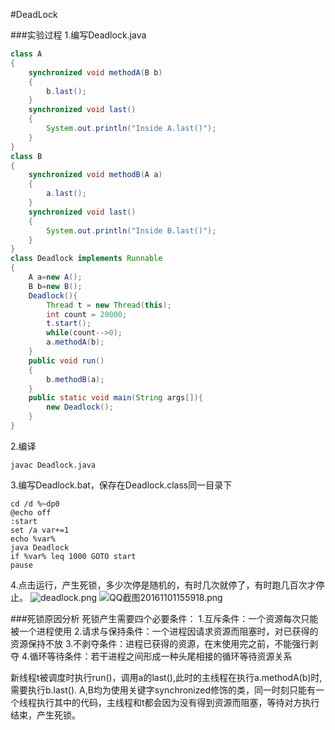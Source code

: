 ﻿#DeadLock

###实验过程
1.编写Deadlock.java

```java
class A
{
	synchronized void methodA(B b)
	{
		b.last();
	}
	synchronized void last()
	{
		System.out.println("Inside A.last()");
	}
}
class B
{
	synchronized void methodB(A a)
	{
		a.last();
	}
	synchronized void last()
	{
		System.out.println("Inside B.last()");
	}
}
class Deadlock implements Runnable
{
	A a=new A();
	B b=new B();
	Deadlock(){
		Thread t = new Thread(this);
		int count = 20000;
		t.start();
		while(count-->0);
		a.methodA(b);
	}
	public void run()
	{
		b.methodB(a);
	}
	public static void main(String args[]){
		new Deadlock();
	}
}
```
2.编译
```
javac Deadlock.java
```
3.编写Deadlock.bat，保存在Deadlock.class同一目录下
```
cd /d %~dp0
@echo off
:start
set /a var+=1
echo %var%
java Deadlock
if %var% leq 1000 GOTO start
pause
```
4.点击运行，产生死锁，多少次停是随机的，有时几次就停了，有时跑几百次才停止。
![deadlock.png](https://ooo.0o0.ooo/2016/11/01/5818493b585ab.png)
![QQ截图20161101155918.png](https://ooo.0o0.ooo/2016/11/01/58184b676cfa3.png)

###死锁原因分析
死锁产生需要四个必要条件：
1.互斥条件：一个资源每次只能被一个进程使用
2.请求与保持条件：一个进程因请求资源而阻塞时，对已获得的资源保持不放
3.不剥夺条件：进程已获得的资源，在末使用完之前，不能强行剥夺
4.循环等待条件：若干进程之间形成一种头尾相接的循环等待资源关系

新线程t被调度时执行run()，调用a的last(),此时的主线程在执行a.methodA(b)时,需要执行b.last(). A,B均为使用关键字synchronized修饰的类，同一时刻只能有一个线程执行其中的代码，主线程和t都会因为没有得到资源而阻塞，等待对方执行结束，产生死锁。







